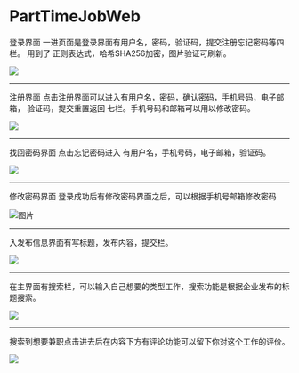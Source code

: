 # PartTimeJobWeb
登录界面 一进页面是登录界面有用户名，密码，验证码，提交注册忘记密码等四栏。
用到了 正则表达式，哈希SHA256加密，图片验证可刷新。

![](https://github.com/ComeOnKissMe/PartTimeJobWeb/blob/master/1549972440(1).jpg)

---

注册界面  点击注册界面可以进入有用户名，密码，确认密码，手机号码，电子邮箱，
验证码，提交重置返回 七栏。手机号码和邮箱可以用以修改密码。

![](https://github.com/ComeOnKissMe/PartTimeJobWeb/blob/master/1549972458(1).jpg)

---

找回密码界面 点击忘记密码进入 有用户名，手机号码，电子邮箱，验证码。

![](https://github.com/ComeOnKissMe/PartTimeJobWeb/blob/master/1549972470(1).jpg)

---

修改密码界面 登录成功后有修改密码界面之后，可以根据手机号邮箱修改密码

![图片]()

---

入发布信息界面有写标题，发布内容，提交栏。

![](https://github.com/ComeOnKissMe/PartTimeJobWeb/blob/master/1549972487(1).jpg)

---

在主界面有搜索栏，可以输入自己想要的类型工作，搜索功能是根据企业发布的标题搜索。

![](https://github.com/ComeOnKissMe/PartTimeJobWeb/blob/master/1549972500(1).jpg)

---

搜索到想要兼职点击进去后在内容下方有评论功能可以留下你对这个工作的评价。

![](https://github.com/ComeOnKissMe/PartTimeJobWeb/blob/master/1549972520(1).jpg)
